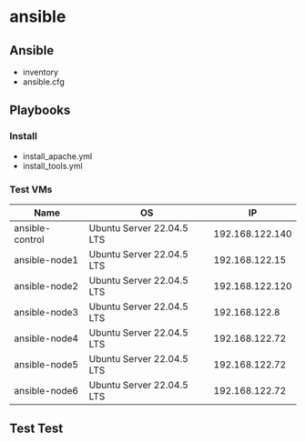 # ansible

## Ansible
* inventory
* ansible.cfg
## Playbooks
### Install
* install_apache.yml
* install_tools.yml
### Test VMs

| Name            | OS                        | IP              |
| --------------- | ------------------------- | --------------- |
| ansible-control | Ubuntu Server 22.04.5 LTS | 192.168.122.140 |
| ansible-node1   | Ubuntu Server 22.04.5 LTS | 192.168.122.15  |
| ansible-node2   | Ubuntu Server 22.04.5 LTS | 192.168.122.120 |
| ansible-node3   | Ubuntu Server 22.04.5 LTS | 192.168.122.8   |
| ansible-node4   | Ubuntu Server 22.04.5 LTS | 192.168.122.72  |
| ansible-node5   | Ubuntu Server 22.04.5 LTS | 192.168.122.72  |
| ansible-node6   | Ubuntu Server 22.04.5 LTS | 192.168.122.72  |

## Test Test
